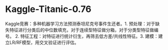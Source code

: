 # Kaggle-Titanic-0.76
Kaggle竞赛：多种机器学习方法预测泰坦尼克号事件生还者。1. 预处理：对于缺失特征进行分类后的中位数填充，对于连续型特征做分箱，对于分类型特征做编号。 2. 特征工程：对特征进行统计衍生，再筛去低方差/共线性特征。3. 建模：建立LR/RF模型，用交叉验证进行评估。
